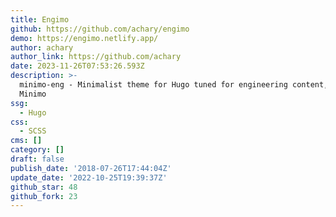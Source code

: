 ```yaml
---
title: Engimo
github: https://github.com/achary/engimo
demo: https://engimo.netlify.app/
author: achary
author_link: https://github.com/achary
date: 2023-11-26T07:53:26.593Z
description: >-
  minimo-eng - Minimalist theme for Hugo tuned for engineering content, based on
  Minimo
ssg:
  - Hugo
css:
  - SCSS
cms: []
category: []
draft: false
publish_date: '2018-07-26T17:44:04Z'
update_date: '2022-10-25T19:39:37Z'
github_star: 48
github_fork: 23
---
```

